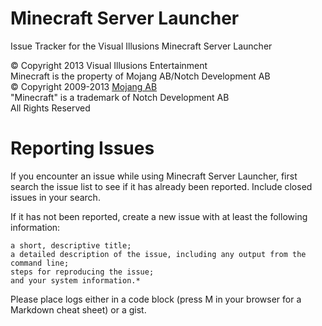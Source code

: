 Minecraft Server Launcher
==========================

Issue Tracker for the Visual Illusions Minecraft Server Launcher

&copy; Copyright 2013 Visual Illusions Entertainment<br>
Minecraft is the property of Mojang AB/Notch Development AB<br>
&copy; Copyright 2009-2013 [Mojang AB](http://mojang.com)<br>
"Minecraft" is a trademark of Notch Development AB<br>
All Rights Reserved


Reporting Issues
================

If you encounter an issue while using Minecraft Server Launcher, first search the issue list to see if it has already been reported. Include closed issues in your search.

If it has not been reported, create a new issue with at least the following information:

    a short, descriptive title;
    a detailed description of the issue, including any output from the command line;
    steps for reproducing the issue; 
    and your system information.*

Please place logs either in a code block (press M in your browser for a Markdown cheat sheet) or a gist.

